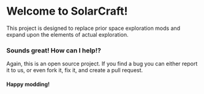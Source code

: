 <h1>Welcome to SolarCraft!</h1>

This project is designed to replace prior space exploration mods and expand upon the elements of actual exploration.


<h3>Sounds great! How can I help!?</h3>

Again, this is an open source project. If you find a bug you can either report it to us, or even fork it, fix it,
and create a pull request.

<h4>Happy modding!<h4>